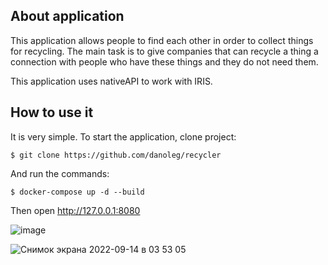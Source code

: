 ## About application
This application allows people to find each other in order to collect things for recycling. The main task is to give companies that can recycle a thing a connection with people who have these things and they do not need them.

This application uses nativeAPI to work with IRIS.

## How to use it
It is very simple. To start the application, clone project:
 ```
$ git clone https://github.com/danoleg/recycler
```
And run the commands:
```
$ docker-compose up -d --build
```

Then open http://127.0.0.1:8080

![image](https://github.com/danoleg/recycler/assets/31770269/166e30e5-42f2-4cdd-a63f-bd762d1e47b4)

![Снимок экрана 2022-09-14 в 03 53 05](https://user-images.githubusercontent.com/31770269/190036934-de3fca07-d96d-41f6-9ec2-9eaefa6250a1.png)


